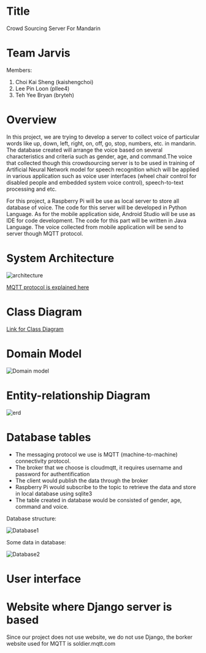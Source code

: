 # Title

Crowd Sourcing Server For Mandarin 

# Team Jarvis

Members:

1. Choi Kai Sheng (kaishengchoi)
2. Lee Pin Loon (pllee4)
3. Teh Yee Bryan (bryteh)

# Overview

  In this project, we are trying to develop a server to collect voice of particular words
like up, down, left, right, on, off, go, stop, numbers, etc. in mandarin. The database 
created will arrange the voice based on several characteristics and criteria such as gender,
age, and command.The voice that collected though this crowdsourcing server is to be used in
training of Artificial Neural Network model for speech recognition which will be applied in
various application such as voice user interfaces (wheel chair control for disabled people and
embedded system voice control), speech-to-text processing and etc.

  For this project, a Raspberry Pi will be use as local server to store all database of voice.
The code for this server will be developed in Python Language. As for the mobile application 
side, Android Studio will be use as IDE for code development. The code for this part will be 
written in Java Language. The voice collected from mobile application will be send to server
though MQTT protocol.

# System Architecture


![architecture](https://user-images.githubusercontent.com/42335542/67276010-5e231380-f4f6-11e9-811c-bdde78474ab4.png)

[MQTT protocol is explained here](https://user-images.githubusercontent.com/42335542/67277334-28cbf500-f4f9-11e9-8b68-f364a8bbd676.png)

# Class Diagram

[Link for Class Diagram](https://github.com/pllee4/Jarvis/blob/master/Class%20diagram.md)

# Domain Model

![Domain model](https://user-images.githubusercontent.com/42335542/67346755-5c973100-f572-11e9-8497-2935be5af4a4.jpg)


# Entity-relationship Diagram

![erd](https://user-images.githubusercontent.com/42335542/67283801-ed382780-f506-11e9-9f85-fec9bdd6e55c.PNG)


# Database tables

* The messaging protocol we use is MQTT (machine-to-machine) connectivity protocol.
* The broker that we choose is cloudmqtt, it requires username and password for authentification
* The client would publish the data through the broker
* Raspberry Pi would subscribe to the topic to retrieve the data and store in local database using sqlite3
* The table created in database would be consisted of gender, age, command and voice.

Database structure: 

![Database1](https://user-images.githubusercontent.com/42335542/67276681-ccb4a100-f4f7-11e9-8ed2-57773956472b.png)

Some data in database:

![Database2](https://user-images.githubusercontent.com/42335542/67276931-464c8f00-f4f8-11e9-952d-74c434a1b4ea.png)

                                              

# User interface



# Website where Django server is based

  Since our project does not use website, we do not use Django, the borker website used for MQTT is soldier.mqtt.com
